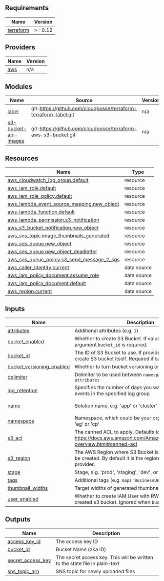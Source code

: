 <!-- markdownlint-disable -->
## Requirements

| Name | Version |
|------|---------|
| <a name="requirement_terraform"></a> [terraform](#requirement\_terraform) | >= 0.12 |

## Providers

| Name | Version |
|------|---------|
| <a name="provider_aws"></a> [aws](#provider\_aws) | n/a |

## Modules

| Name | Source | Version |
|------|--------|---------|
| <a name="module_label"></a> [label](#module\_label) | git::https://github.com/cloudposse/terraform-terraform-label.git | n/a |
| <a name="module_s3-bucket-api-images"></a> [s3-bucket-api-images](#module\_s3-bucket-api-images) | git::https://github.com/cloudposse/terraform-aws-s3-bucket.git | n/a |

## Resources

| Name | Type |
|------|------|
| [aws_cloudwatch_log_group.default](https://registry.terraform.io/providers/hashicorp/aws/latest/docs/resources/cloudwatch_log_group) | resource |
| [aws_iam_role.default](https://registry.terraform.io/providers/hashicorp/aws/latest/docs/resources/iam_role) | resource |
| [aws_iam_role_policy.default](https://registry.terraform.io/providers/hashicorp/aws/latest/docs/resources/iam_role_policy) | resource |
| [aws_lambda_event_source_mapping.new_object](https://registry.terraform.io/providers/hashicorp/aws/latest/docs/resources/lambda_event_source_mapping) | resource |
| [aws_lambda_function.default](https://registry.terraform.io/providers/hashicorp/aws/latest/docs/resources/lambda_function) | resource |
| [aws_lambda_permission.s3_notification](https://registry.terraform.io/providers/hashicorp/aws/latest/docs/resources/lambda_permission) | resource |
| [aws_s3_bucket_notification.new_object](https://registry.terraform.io/providers/hashicorp/aws/latest/docs/resources/s3_bucket_notification) | resource |
| [aws_sns_topic.image_thumbnails_generated](https://registry.terraform.io/providers/hashicorp/aws/latest/docs/resources/sns_topic) | resource |
| [aws_sqs_queue.new_object](https://registry.terraform.io/providers/hashicorp/aws/latest/docs/resources/sqs_queue) | resource |
| [aws_sqs_queue.new_object_deadletter](https://registry.terraform.io/providers/hashicorp/aws/latest/docs/resources/sqs_queue) | resource |
| [aws_sqs_queue_policy.s3_send_message_2_sqs](https://registry.terraform.io/providers/hashicorp/aws/latest/docs/resources/sqs_queue_policy) | resource |
| [aws_caller_identity.current](https://registry.terraform.io/providers/hashicorp/aws/latest/docs/data-sources/caller_identity) | data source |
| [aws_iam_policy_document.assume_role](https://registry.terraform.io/providers/hashicorp/aws/latest/docs/data-sources/iam_policy_document) | data source |
| [aws_iam_policy_document.default](https://registry.terraform.io/providers/hashicorp/aws/latest/docs/data-sources/iam_policy_document) | data source |
| [aws_region.current](https://registry.terraform.io/providers/hashicorp/aws/latest/docs/data-sources/region) | data source |

## Inputs

| Name | Description | Type | Default | Required |
|------|-------------|------|---------|:--------:|
| <a name="input_attributes"></a> [attributes](#input\_attributes) | Additional attributes (e.g. `1`) | `list(string)` | `[]` | no |
| <a name="input_bucket_enabled"></a> [bucket\_enabled](#input\_bucket\_enabled) | Whether to create S3 Bucket. If value is `false`, the argument `bucket_id` is required. | `bool` | `true` | no |
| <a name="input_bucket_id"></a> [bucket\_id](#input\_bucket\_id) | The ID of S3 Bucket to use. If provided module won't create S3 bucket itself. Required if `bucket_enabled=false`. | `string` | `""` | no |
| <a name="input_bucket_versioning_enabled"></a> [bucket\_versioning\_enabled](#input\_bucket\_versioning\_enabled) | Whether to turn bucket versioning on | `bool` | `true` | no |
| <a name="input_delimiter"></a> [delimiter](#input\_delimiter) | Delimiter to be used between `namespace`, `stage`, `name` and `attributes` | `string` | `"-"` | no |
| <a name="input_log_retention"></a> [log\_retention](#input\_log\_retention) | Specifies the number of days you want to retain log events in the specified log group | `number` | `7` | no |
| <a name="input_name"></a> [name](#input\_name) | Solution name, e.g. 'app' or 'cluster' | `string` | `"s3-image-resizer"` | no |
| <a name="input_namespace"></a> [namespace](#input\_namespace) | Namespace, which could be your organization name, e.g. 'eg' or 'cp' | `string` | n/a | yes |
| <a name="input_s3_acl"></a> [s3\_acl](#input\_s3\_acl) | The canned ACL to apply. Defaults to `public-read`. See: https://docs.aws.amazon.com/AmazonS3/latest/dev/acl-overview.html#canned-acl | `string` | `"public-read"` | no |
| <a name="input_s3_region"></a> [s3\_region](#input\_s3\_region) | The AWS Region where S3 Bucket is created or should be created. By default it is the region of current AWS provider. | `string` | `""` | no |
| <a name="input_stage"></a> [stage](#input\_stage) | Stage, e.g. 'prod', 'staging', 'dev', or 'test' | `string` | n/a | yes |
| <a name="input_tags"></a> [tags](#input\_tags) | Additional tags (e.g. `map('BusinessUnit','XYZ')` | `map(string)` | `{}` | no |
| <a name="input_thumbnail_widths"></a> [thumbnail\_widths](#input\_thumbnail\_widths) | Target widths of generated thumbnails | `list(string)` | n/a | yes |
| <a name="input_user_enabled"></a> [user\_enabled](#input\_user\_enabled) | Whether to create IAM User with RW permissions to created s3 bucket. Ignored when `bucket_enabled=false`. | `bool` | `true` | no |

## Outputs

| Name | Description |
|------|-------------|
| <a name="output_access_key_id"></a> [access\_key\_id](#output\_access\_key\_id) | The access key ID |
| <a name="output_bucket_id"></a> [bucket\_id](#output\_bucket\_id) | Bucket Name (aka ID) |
| <a name="output_secret_access_key"></a> [secret\_access\_key](#output\_secret\_access\_key) | The secret access key. This will be written to the state file in plain-text |
| <a name="output_sns_topic_arn"></a> [sns\_topic\_arn](#output\_sns\_topic\_arn) | SNS topic for newly uploaded files |
<!-- markdownlint-restore -->
